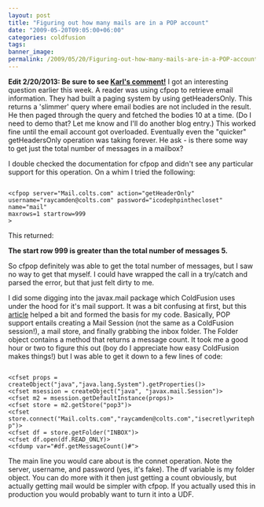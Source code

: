 ```yaml
---
layout: post
title: "Figuring out how many mails are in a POP account"
date: "2009-05-20T09:05:00+06:00"
categories: coldfusion 
tags: 
banner_image: 
permalink: /2009/05/20/Figuring-out-how-many-mails-are-in-a-POP-account
---
```


<b>Edit 2/20/2013: Be sure to see <a href="http://www.raymondcamden.com/index.cfm/2009/5/20/Figuring-out-how-many-mails-are-in-a-POP-account#c9A1B36D4-F9DF-7D43-03E5BD0F0C755461">Karl's comment!</a></b> I got an interesting question earlier this week. A reader was using cfpop to retrieve email information. They had built a paging system by using getHeadersOnly. This returns a 'slimmer' query where email bodies are not included in the result. He then paged through the query and fetched the bodies 10 at a time. (Do I need to demo that? Let me know and I'll do another blog entry.) This worked fine until the email account got overloaded. Eventually even the "quicker" getHeadersOnly operation was taking forever. He ask - is there some way to get just the total number of messages in a mailbox?
<!--more-->
I double checked the documentation for cfpop and didn't see any particular support for this operation. On a whim I tried the following:

<code>
&lt;cfpop server="Mail.colts.com" action="getHeaderOnly" username="raycamden@colts.com" password="icodephpinthecloset" name="mail"
maxrows=1 startrow=999
&gt;
</code>

This returned:

<b> The start row 999 is greater than the total number of messages 5.</b>

So cfpop definitely was able to get the total number of messages, but I saw no way to get that myself. I could have wrapped the call in a try/catch and parsed the error, but that just felt dirty to me. 

I did some digging into the javax.mail package which ColdFusion uses under the hood for it's mail support. It was a bit confusing at first, but this <a href="http://java.sun.com/developer/JDCTechTips/2002/tt0122.html">article</a> helped a bit and formed the basis for my code. Basically, POP support entails creating a Mail Session (not the same as a ColdFusion session!), a mail store, and finally grabbing the inbox folder. The Folder object contains a method that returns a message count. It took me a good hour or two to figure this out (boy do I appreciate how easy ColdFusion makes things!) but I was able to get it down to a few lines of code:

<code>
&lt;cfset props = createObject("java","java.lang.System").getProperties()&gt;
&lt;cfset msession = createObject("java", "javax.mail.Session")&gt;
&lt;cfset m2 = msession.getDefaultInstance(props)&gt;
&lt;cfset store = m2.getStore("pop3")&gt;
&lt;cfset store.connect("Mail.colts.com","raycamden@colts.com","isecretlywritephp")&gt;
&lt;cfset df = store.getFolder("INBOX")&gt;
&lt;cfset df.open(df.READ_ONLY)&gt;
&lt;cfdump var="#df.getMessageCount()#"&gt;
</code>

The main line you would care about is the connet operation. Note the server, username, and password (yes, it's fake). The df variable is my folder object. You can do more with it then just getting a count obviously, but actually getting mail would be simpler with cfpop. If you actually used this in production you would probably want to turn it into a UDF.